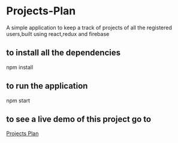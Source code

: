 # Projects-Plan
A simple application to keep a track of projects of all the registered users,built using react,redux and firebase

## to install all the dependencies 
npm install

## to run the application 
npm start

## to see a live demo of this project go to 
[Projects Plan](https://marioplan-ae6b6.firebaseapp.com/)

